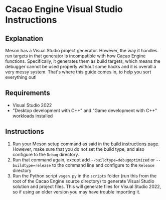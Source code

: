 # Cacao Engine Visual Studio Instructions

## Explanation
Meson has a Visual Studio project generator. However, the way it handles run targets in that generator is incompatible with how Cacao Engine functions. Specifically, it generates them as build targets, which means the debugger cannot be used properly without some hacks and it is overall a very messy system. That's where this guide comes in, to help you sort everything out!

## Requirements
* Visual Studio 2022
* "Desktop development with C++" and "Game development with C++" workloads installed

## Instructions
1. Run your Meson setup command as said in the [build instructions page](BUILD.md). However, make sure that you do not set the build type, and also configure to the `Debug` directory.
2. Run that command again, except add `--buildtype=debugoptimized` or `--buildtype=release` to the command line and configure to the `Release` directory
3. Run the Python script `vsgen.py` in the `scripts` folder (run this from the root of the Cacao Engine source directory) to generate Visual Studio solution and project files. This will generate files for Visual Studio 2022, so if using an older version you may have trouble importing it.
